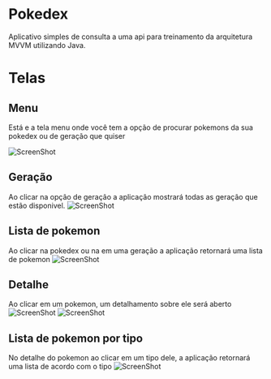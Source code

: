 # Pokedex 
Aplicativo simples de consulta a uma api para treinamento da arquitetura MVVM utilizando Java.


# Telas

## Menu
Está e a tela menu onde você tem a opção de procurar pokemons da sua pokedex ou de geração que quiser

![ScreenShot](https://github.com/silva021/Pokedex/blob/master/assets/pokemon_menu.jpg)


## Geração
Ao clicar na opção de geração a aplicação mostrará todas as geração que estão disponivel.
![ScreenShot](https://github.com/silva021/Pokedex/blob/master/assets/pokemon_generation.jpg)

## Lista de pokemon 
Ao clicar na pokedex ou na em uma geração a aplicação retornará uma lista de pokemon
![ScreenShot](https://github.com/silva021/Pokedex/blob/master/assets/pokemon_list.jpg)

## Detalhe
Ao clicar em um pokemon, um detalhamento sobre ele será aberto
![ScreenShot](https://github.com/silva021/Pokedex/blob/master/assets/pokemon_details.jpg)
![ScreenShot](https://github.com/silva021/Pokedex/blob/master/assets/pokemon_details_2.jpg)


## Lista de pokemon por tipo
No detalhe do pokemon ao clicar em um tipo dele, a aplicação retornará uma lista de acordo com o tipo
![ScreenShot](https://github.com/silva021/Pokedex/blob/master/assets/pokemon_list.jpg)
